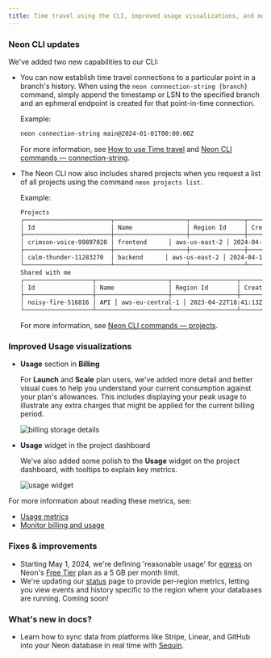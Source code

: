 ```yaml
---
title: Time travel using the CLI, improved usage visualizations, and more.
---
```


### Neon CLI updates

We've added two new capabilities to our CLI:

- You can now establish time travel connections to a particular point in a branch's history. When using the `neon connnection-string {branch}` command, simply append the timestamp or LSN to the specified branch and an ephmeral endpoint is created for that point-in-time connection.

  Example:

  ```bash
  neon connection-string main@2024-01-01T00:00:00Z
  ```

  For more information, see [How to use Time travel](/docs/guides/time-travel-assist#how-to-use-time-travel) and [Neon CLI commands — connection-string](/docs/reference/cli-connection-string).

- The Neon CLI now also includes shared projects when you request a list of all projects using the command `neon projects list`.

  Example:

  ```bash
  Projects
  ┌────────────────────────┬────────────────────┬───────────────┬──────────────────────┐
  │ Id                     │ Name               │ Region Id     │ Created At           │
  ├────────────────────────┼────────────────────┼───────────────┼──────────────────────┤
  │ crimson-voice-99897020 │ frontend      │ aws-us-east-2 │ 2024-04-15T11:17:30Z │
  ├────────────────────────┼────────────────────┼───────────────┼──────────────────────┤
  │ calm-thunder-11283270  │ backend      │ aws-us-east-2 │ 2024-04-10T15:21:01Z │
  └────────────────────────┴────────────────────┴───────────────┴──────────────────────┘
  Shared with me
  ┌───────────────────┬────────────────────┬──────────────────┬──────────────────────┐
  │ Id                │ Name               │ Region Id        │ Created At           │
  ├───────────────────┼────────────────────┼──────────────────┼──────────────────────┤
  │ noisy-fire-516816 │ API │ aws-eu-central-1 │ 2023-04-22T18:41:13Z │
  └───────────────────┴────────────────────┴──────────────────┴──────────────────────┘
  ```

  For more information, see [Neon CLI commands — projects](/docs/reference/cli-projects#list).

### Improved Usage visualizations

- **Usage** section in **Billing**

  For **Launch** and **Scale** plan users, we've added more detail and better visual cues to help you understand your current consumption against your plan's allowances. This includes displaying your peak usage to illustrate any extra charges that might be applied for the current billing period.

  ![billing storage details](/docs/changelog/storage_usage_details.png 'no-border')

- **Usage** widget in the project dashboard

  We've also added some polish to the **Usage** widget on the project dashboard, with tooltips to explain key metrics.

  ![usage widget](/docs/changelog/usage_widget.png 'no-border')

For more information about reading these metrics, see:

- [Usage metrics](/docs/introduction/usage-metrics#data-transfers)
- [Monitor billing and usage](/docs/introduction/monitor-usage)

### Fixes & improvements

- Starting May 1, 2024, we're defining 'reasonable usage' for [egress](/docs/reference/glossary#egress) on Neon's [Free Tier](/docs/introduction/plans#free-tier) plan as a 5 GB per month limit.
- We're updating our [status](https://neonstatus.com/) page to provide per-region metrics, letting you view events and history specific to the region where your databases are running. Coming soon!

### What's new in docs?

- Learn how to sync data from platforms like Stripe, Linear, and GitHub into your Neon database in real time with [Sequin](/docs/guides/sequin).
